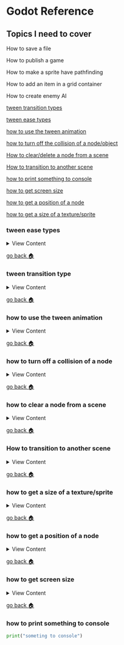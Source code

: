 # Godot Reference

## Topics I need to cover

How to save a file

How to publish a game

How to make a sprite have pathfinding

How to add an item in a grid container

How to create enemy AI

[tween transition types][trans-type]

[tween ease types][ease-type]

[how to use the tween animation][ani-node]

[how to turn off the collision of a node/object][coll-off]

[How to clear/delete a node from a scene][clear-node]

[How to transition to another scene][trans-scene]

[how to print something to console][print]

[how to get screen size][get-screen]

[how to get a position of a node][get-pos]

[how to get a size of a texture/sprite][size-texture]

[ease-type]:#tween-ease-types
[trans-type]:#tween-transition-type
[ani-node]:#how-to-animate-a-node
[coll-off]:#how-to-turn-off-the-collision-of-a-node
[clear-node]:#how-to-clear-a-node-from-a-scene
[trans-scene]:#how-to-transition-to-another-scene
[size-texture]:#how-to-get-a-size-of-a-texture-sprite
[get-pos]:#how-to-get-a-position-of-a-node
[get-screen]:#how-to-get-screen-size
[print]:#how-to-print-something-to-console
[home]:#godot-reference




### tween ease types

<details>
<summary>
View Content
</summary>

**reference**
- [tween class](https://docs.godotengine.org/en/3.0/classes/class_tween.html#class-tween-interpolate-property)

Ease Type | Value
-|-
EASE_IN | 0
EASE_OUT | 1
EASE_IN_OUT | 2
EASE_OUT_IN | 3


</details>

[go back :house:][home]

### tween transition type

<details>
<summary>
View Content
</summary>

**reference**
- [tween class](https://docs.godotengine.org/en/3.0/classes/class_tween.html)

Transition Type | Value
-|-
TRANS_LINEAR | 0
TRANS_SINE | 1
TRANS_QUINT | 2
TRANS_QUART | 3
TRANS_QUAD | 4
TRANS_EXPO | 5
TRANS_ELASTIC | 6
TRANS_CUBIC | 7
TRANS_CIRC | 8
TRANS_BOUNCE | 9
TRANS_BACK | 10



</details>

[go back :house:][home]

### how to use the tween animation

<details>
<summary>
View Content
</summary>

**reference**
- [Tween](https://docs.godotengine.org/en/3.0/classes/class_tween.html#class-tween-interpolate-property)

There are many ways to change the property of a node, so these are a couple of examples of how to change it

**syntax**
`$Tween.interpolate_property(Object, property, initial value, final value, duration time, transition type, ease type, delay time)`

```python
$Tween.interpolate_property($Sprite,"modulate", Color(1,1,1,1), Color(1,1,1,0),0.3, Tween.TRANS_QUAD, Tween.EASE_OUT )
```

</details>

[go back :house:][home]


### how to turn off a collision of a node

<details>
<summary>
View Content
</summary>

**reference**
- [collisionobject2d](https://docs.godotengine.org/en/3.0/classes/class_collisionobject2d.html#class-collisionobject2d-shape-owner-set-disabled)

#### Method 1
```python
# when the potion collides with a body named isaiah
# shape_owner_clear_shapes will clear all the shapes as long as you have the owner id
# which will usually be 0
func _on_potion_body_entered(body):
	if body.get("name") == "isaiah":
		shape_owner_clear_shapes(0)
	pass
```

#### Method 2

```python
# when the potion collides with a body named isaiah
# shape_owner_set_disabled will disable it as long as you have the boolean set to true
# and the owner id of collision shape which will be 0
func _on_potion_body_entered(body):
	if body.get("name") == "isaiah":
		shape_owner_set_disabled(0,true)
	pass
```

</details>

[go back :house:][home]


### how to clear a node from a scene

<details>
<summary>
View Content
</summary>


You usually do this when you are using signals, but I guess you can do that in any
other function

```python
func on_gem_area_enter(area):
  if area.get("name") == "player":
    queue_free() #this will delete the node which is a gem
```

</details>

[go back :house:][home]


### How to transition to another scene

<details>
<summary>
View Content
</summary>

```python
get_tree().change_scene("res://World2.tscn")
```

</details>

[go back :house:][home]



### how to get a size of a texture/sprite

<details>
<summary>
View Content
</summary>

```python
var sprite_size = get_texture().get_size()
```


</details>

[go back :house:][home]


### how to get a position of a node

<details>
<summary>
View Content
</summary>

```python
print(get_pos())
```

</details>

[go back :house:][home]

### how to get screen size

<details>
<summary>
View Content
</summary>


```python
var screensize = get_viewport_rect().size
```

</details>

[go back :house:][home]

### how to print something to console

```python
print("someting to console")
```
